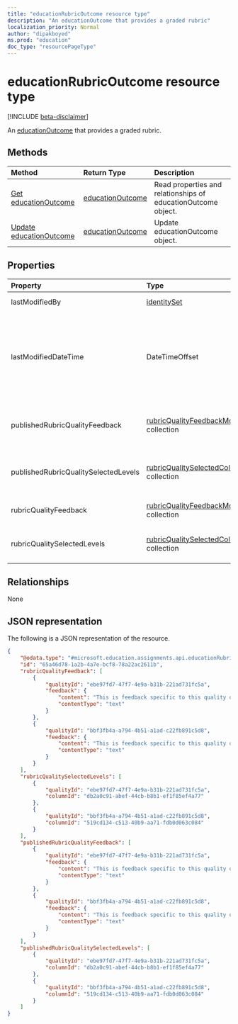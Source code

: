 ```yaml
---
title: "educationRubricOutcome resource type"
description: "An educationOutcome that provides a graded rubric"
localization_priority: Normal
author: "dipakboyed"
ms.prod: "education"
doc_type: "resourcePageType"
---
```


# educationRubricOutcome resource type

[!INCLUDE [beta-disclaimer](../../includes/beta-disclaimer.md)]

An [educationOutcome](educationoutcome.md) that provides a graded rubric.

## Methods

| Method       | Return Type | Description |
|:-------------|:------------|:------------|
| [Get educationOutcome](../api/educationoutcome-get.md) | [educationOutcome](educationoutcome.md) | Read properties and relationships of educationOutcome object. |
| [Update educationOutcome](../api/educationoutcome-update.md) | [educationOutcome](educationoutcome.md) | Update educationOutcome object. |

## Properties

| Property     | Type        | Description |
|:-------------|:------------|:------------|
|lastModifiedBy|[identitySet](identityset.md)|Who was the last user to modify the resource.|
|lastModifiedDateTime|DateTimeOffset|Moment in time when the resource was last modified.  The Timestamp type represents date and time information using ISO 8601 format and is always in UTC time. For example, midnight UTC on Jan 1, 2014 would look like this: `'2014-01-01T00:00:00Z'`|
|publishedRubricQualityFeedback|[rubricQualityFeedbackModel](rubricqualityfeedbackmodel.md) collection|A copy of the rubricQualityFeedback property that is made when the grade is released to the student.|
|publishedRubricQualitySelectedLevels|[rubricQualitySelectedColumnModel](rubricqualityselectedcolumnmodel.md) collection|A copy of the rubricQualitySelectedLevels property that is made when the grade is released to the student.|
|rubricQualityFeedback|[rubricQualityFeedbackModel](rubricqualityfeedbackmodel.md) collection|A collection of specific feedback for each quality of this rubric.|
|rubricQualitySelectedLevels|[rubricQualitySelectedColumnModel](rubricqualityselectedcolumnmodel.md) collection|The level that the teacher has selected for each quality while grading this assignment.|

## Relationships

None

## JSON representation

The following is a JSON representation of the resource.

<!-- {
  "blockType": "resource",
  "optionalProperties": [

  ],
  "@odata.type": "microsoft.graph.educationRubricOutcome",
  "baseType": "",
  "keyProperty": "id"
}-->

```json
{
    "@odata.type": "#microsoft.education.assignments.api.educationRubricOutcome",
    "id": "65a46d78-1a2b-4a7e-bcf8-78a22ac2611b",
    "rubricQualityFeedback": [
        {
            "qualityId": "ebe97fd7-47f7-4e9a-b31b-221ad731fc5a",
            "feedback": {
                "content": "This is feedback specific to this quality of the rubric.",
                "contentType": "text"
            }
        },
        {
            "qualityId": "bbf3fb4a-a794-4b51-a1ad-c22fb891c5d8",
            "feedback": {
                "content": "This is feedback specific to this quality of the rubric.",
                "contentType": "text"
            }
        }
    ],
    "rubricQualitySelectedLevels": [
        {
            "qualityId": "ebe97fd7-47f7-4e9a-b31b-221ad731fc5a",
            "columnId": "db2a0c91-abef-44cb-b8b1-ef1f85ef4a77"
        },
        {
            "qualityId": "bbf3fb4a-a794-4b51-a1ad-c22fb891c5d8",
            "columnId": "519cd134-c513-40b9-aa71-fdb0d063c084"
        }
    ],
    "publishedRubricQualityFeedback": [
        {
            "qualityId": "ebe97fd7-47f7-4e9a-b31b-221ad731fc5a",
            "feedback": {
                "content": "This is feedback specific to this quality of the rubric.",
                "contentType": "text"
            }
        },
        {
            "qualityId": "bbf3fb4a-a794-4b51-a1ad-c22fb891c5d8",
            "feedback": {
                "content": "This is feedback specific to this quality of the rubric.",
                "contentType": "text"
            }
        }
    ],
    "publishedRubricQualitySelectedLevels": [
        {
            "qualityId": "ebe97fd7-47f7-4e9a-b31b-221ad731fc5a",
            "columnId": "db2a0c91-abef-44cb-b8b1-ef1f85ef4a77"
        },
        {
            "qualityId": "bbf3fb4a-a794-4b51-a1ad-c22fb891c5d8",
            "columnId": "519cd134-c513-40b9-aa71-fdb0d063c084"
        }
    ]
}
```

<!-- uuid: 16cd6b66-4b1a-43a1-adaf-3a886856ed98
2019-02-04 14:57:30 UTC -->
<!-- {
  "type": "#page.annotation",
  "description": "educationRubricOutcome resource",
  "keywords": "",
  "section": "documentation",
  "tocPath": ""
}-->